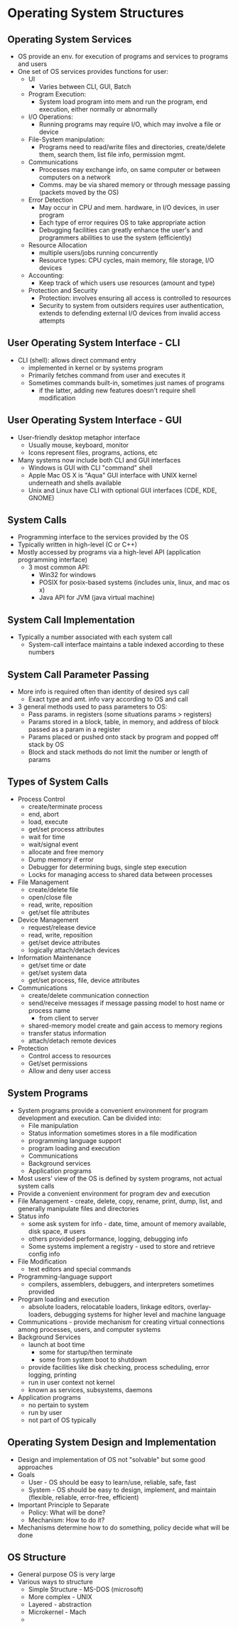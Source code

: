 # Operating System Structures
## Operating System Services
- OS provide an env. for execution of programs and services to programs and users
- One set of OS services provides functions for user:
	- UI
		- Varies between CLI, GUI, Batch
	- Program Execution: 
		- System load program into mem and run the program, end execution, either normally or abnormally
	- I/O Operations:
		- Running programs may require I/O, which may involve a file or device
	- File-System manipulation:
		- Programs need to read/write files and directories, create/delete them, search them, list file info, permission mgmt.
	- Communications
		- Processes may exchange info, on same computer or between computers on a network
		- Comms. may be via shared memory or through message passing (packets moved by the OS)
	- Error Detection
		- May occur in CPU and mem. hardware, in I/O devices, in user program
		- Each type of error requires OS to take appropriate action
		- Debugging facilities can greatly enhance the user's and programmers abilities to use the system (efficiently)
	- Resource Allocation
		- multiple users/jobs running concurrently
		- Resource types: CPU cycles, main memory, file storage, I/O devices
	- Accounting:
		- Keep track of which users use resources (amount and type)
	- Protection and Security
		- Protection: involves ensuring all access is controlled to resources
		- Security to system from outsiders requires user authentication, extends to defending external I/O devices from invalid access attempts
## User Operating System Interface - CLI
- CLI (shell): allows direct command entry 
	- implemented in kernel or by systems program
	- Primarily fetches command from user and executes it
	- Sometimes commands built-in, sometimes just names of programs
		- if the latter, adding new features doesn't require shell modification
## User Operating System Interface - GUI
- User-friendly desktop metaphor interface
	- Usually mouse, keyboard, monitor
	- Icons represent files, programs, actions, etc
- Many systems now include both CLI and GUI interfaces
	- Windows is GUI with CLI "command" shell
	- Apple Mac OS X is "Aqua" GUI interface with UNIX kernel underneath and shells available
	- Unix and Linux have CLI with optional GUI interfaces (CDE, KDE, GNOME)
## System Calls
- Programming interface to the services provided by the OS
- Typically written in high-level (C or C++)
- Mostly accessed by programs via a high-level API (application programming interface)
	- 3 most common API:
		- Win32 for windows
		- POSIX for posix-based systems (includes unix, linux, and mac os x)
		- Java API for JVM (java virtual machine)
## System Call Implementation
- Typically a number associated with each system call
	- System-call interface maintains a table indexed according to these numbers
## System Call Parameter Passing
- More info is required often than identity of desired sys call
	- Exact type and amt. info vary according to OS and call
- 3 general methods used to pass parameters to OS:
	- Pass params. in registers (some situations params > registers)
	- Params stored in a block, table, in memory, and address of block passed as a param in a register
	- Params placed or pushed onto stack by program and popped off stack by OS
	- Block and stack methods do not limit the number or length of params
## Types of System Calls
- Process Control
	- create/terminate process
	- end, abort
	- load, execute
	- get/set process attributes
	- wait for time
	- wait/signal event
	- allocate and free memory
	- Dump memory if error
	- Debugger for determining bugs, single step execution
	- Locks for managing access to shared data between processes
- File Management
	- create/delete file
	- open/close file
	- read, write, reposition
	- get/set file attributes
- Device Management
	- request/release device
	- read, write, reposition
	- get/set device attributes
	- logically attach/detach devices
- Information Maintenance
	- get/set time or date
	- get/set system data
	- get/set process, file, device attributes
- Communications
	- create/delete communication connection
	- send/receive messages if message passing model to host name or process name
		- from client to server
	- shared-memory model create and gain access to memory regions
	- transfer status information
	- attach/detach remote devices
- Protection
	- Control access to resources
	- Get/set permissions
	- Allow and deny user access
## System Programs
- System programs provide a convenient environment for program development and execution. Can be divided into:
	- File manipulation
	- Status information sometimes stores in a file modification
	- programming language support
	- program loading and execution
	- Communications
	- Background services
	- Application programs
- Most users' view of the OS is defined by system programs, not actual system calls
- Provide a convenient environment for program dev and execution
- File Management - create, delete, copy, rename, print, dump, list, and generally manipulate files and directories
- Status info
	- some ask system for info - date, time, amount of memory available, disk space, # users
	- others provided performance, logging, debugging info
	- Some systems implement a registry - used to store and retrieve config info
- File Modification
	- text editors and special commands
- Programming-language support
	- compilers, assemblers, debuggers, and interpreters sometimes provided
- Program loading and execution
	- absolute loaders, relocatable loaders, linkage editors, overlay-loaders, debugging systems for higher level and machine language
- Communications - provide mechanism for creating virtual connections among processes, users, and computer systems
- Background Services
	- launch at boot time
		- some for startup/then terminate
		- some from system boot to shutdown
	- provide facilities like disk checking, process scheduling, error logging, printing
	- run in user context not kernel
	- known as services, subsystems, daemons
- Application programs
	- no pertain to system
	- run by user
	- not part of OS typically
## Operating System Design and Implementation
- Design and implementation of OS not "solvable" but some good approaches
- Goals
	- User - OS should be easy to learn/use, reliable, safe, fast
	- System - OS should be easy to design, implement, and maintain (flexible, reliable, error-free, efficient)
- Important Principle to Separate
	- Policy: What will be done?
	- Mechanism: How to do it?
- Mechanisms determine how to do something, policy decide what will be done
## OS Structure
- General purpose OS is very large
- Various ways to structure
	- Simple Structure - MS-DOS (microsoft)
	- More complex - UNIX
	- Layered - abstraction
	- Microkernel - Mach
	- 